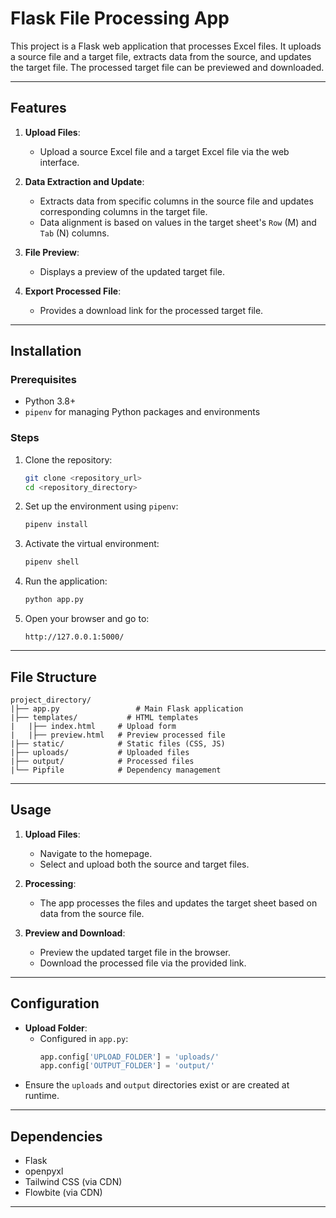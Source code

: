 # Flask File Processing App

This project is a Flask web application that processes Excel files. It uploads a source file and a target file, extracts data from the source, and updates the target file. The processed target file can be previewed and downloaded.

---

## Features

1. **Upload Files**:
   - Upload a source Excel file and a target Excel file via the web interface.

2. **Data Extraction and Update**:
   - Extracts data from specific columns in the source file and updates corresponding columns in the target file.
   - Data alignment is based on values in the target sheet's `Row` (M) and `Tab` (N) columns.

3. **File Preview**:
   - Displays a preview of the updated target file.

4. **Export Processed File**:
   - Provides a download link for the processed target file.

---

## Installation

### Prerequisites

- Python 3.8+
- `pipenv` for managing Python packages and environments

### Steps

1. Clone the repository:
   ```bash
   git clone <repository_url>
   cd <repository_directory>
   ```

2. Set up the environment using `pipenv`:
   ```bash
   pipenv install
   ```

3. Activate the virtual environment:
   ```bash
   pipenv shell
   ```

4. Run the application:
   ```bash
   python app.py
   ```

5. Open your browser and go to:
   ```
   http://127.0.0.1:5000/
   ```

---

## File Structure

```
project_directory/
|├── app.py                 # Main Flask application
|├── templates/           # HTML templates
|   |├── index.html     # Upload form
|   |├── preview.html   # Preview processed file
|├── static/            # Static files (CSS, JS)
|├── uploads/           # Uploaded files
|├── output/            # Processed files
|└── Pipfile            # Dependency management
```

---

## Usage

1. **Upload Files**:
   - Navigate to the homepage.
   - Select and upload both the source and target files.

2. **Processing**:
   - The app processes the files and updates the target sheet based on data from the source file.

3. **Preview and Download**:
   - Preview the updated target file in the browser.
   - Download the processed file via the provided link.

---

## Configuration

- **Upload Folder**: 
  - Configured in `app.py`:
    ```python
    app.config['UPLOAD_FOLDER'] = 'uploads/'
    app.config['OUTPUT_FOLDER'] = 'output/'
    ```
- Ensure the `uploads` and `output` directories exist or are created at runtime.

---

## Dependencies

- Flask
- openpyxl
- Tailwind CSS (via CDN)
- Flowbite (via CDN)

---

